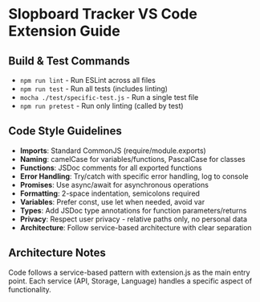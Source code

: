 # Slopboard Tracker VS Code Extension Guide

## Build & Test Commands
- `npm run lint` - Run ESLint across all files
- `npm run test` - Run all tests (includes linting)
- `mocha ./test/specific-test.js` - Run a single test file
- `npm run pretest` - Run only linting (called by test)

## Code Style Guidelines
- **Imports**: Standard CommonJS (require/module.exports)
- **Naming**: camelCase for variables/functions, PascalCase for classes
- **Functions**: JSDoc comments for all exported functions
- **Error Handling**: Try/catch with specific error handling, log to console
- **Promises**: Use async/await for asynchronous operations
- **Formatting**: 2-space indentation, semicolons required
- **Variables**: Prefer const, use let when needed, avoid var
- **Types**: Add JSDoc type annotations for function parameters/returns
- **Privacy**: Respect user privacy - relative paths only, no personal data
- **Architecture**: Follow service-based architecture with clear separation

## Architecture Notes
Code follows a service-based pattern with extension.js as the main entry point.
Each service (API, Storage, Language) handles a specific aspect of functionality.